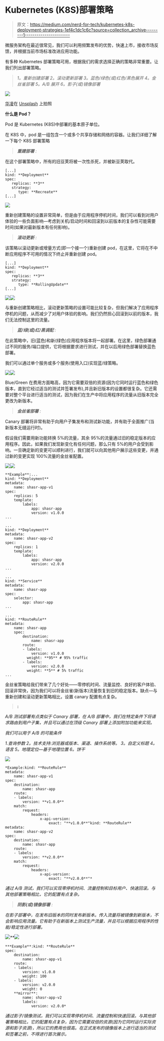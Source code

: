 # Kubernetes (K8S)部署策略

> 原文：<https://medium.com/nerd-for-tech/kubernetes-k8s-deployment-strategies-1ef4c1dc1c6c?source=collection_archive---------1----------------------->

微服务架构在最近很常见，我们可以利用频繁发布的优势，快速上市，接收市场反馈，并根据当前市场标准改进应用功能。

有多种 Kubernetes 部署策略可用，根据我们的需求选择正确的策略非常重要。让我们列出部署策略。

> *1。重新创建部署
> 2。滚动更新部署
> 3。蓝色/绿色(或)红色/黑色展开
> 4。金丝雀部署
> 5。A/B 展开
> 6。影子(或)镜像部署*

![](img/79fb0879bd055d1c0ab8f562cc993990.png)

[华凌](https://unsplash.com/@linghua?utm_source=medium&utm_medium=referral)在 [Unsplash](https://unsplash.com?utm_source=medium&utm_medium=referral) 上拍照

**什么是 Pod？**

Pod 是 Kubernetes (K8S)中部署的基本原子单位。

在 K8S 中，pod 是一组包含一个或多个共享存储和网络的容器。让我们详细了解一下每个 K8S 部署策略

> ***重建部署*** *:*

在这个部署策略中，所有的旧豆荚将被一次性杀死，并被新豆荚取代。

```
[...]
kind: **Deployment**
spec:
   replicas: **3**
   strategy:
      type: **Recreate**
[...]
```

![](img/bc31237867b7a10fa44185db1f19adbb.png)

重新创建策略的设置非常简单，但是由于应用程序停机时间，我们可以看到对用户体验的一些负面影响—考虑到关机/启动时间和回滚到以前版本的复杂性可能需要时间(如果对最新版本有任何影响)。

> ***滚动更新*** *:*

该策略以滚动更新或增量方式(即一个接一个)重新创建 pod，在这里，它将在不中断应用程序不可用的情况下终止并重新创建 pod。

```
[...]
kind: **Deployment**
spec:
   replicas: **3**
   strategy:
      type: **RollingUpdate**
[...]
```

![](img/c8d93bf566370dbcf10aad18698609eb.png)![](img/3fbc0233603b99560d42f73d3001d41c.png)

与重新创建策略相比，滚动更新策略的设置可能比较复杂，但我们解决了应用程序停机的问题，从而减少了对用户体验的影响。我们仍然担心回滚到以前的版本，我们无法控制这里的流量。

> ***蓝/绿(或)红/黑调配*** *:*

在此策略中，旧(蓝色)和新(绿色)应用程序版本将一起部署。在这里，绿色部署通过不同的服务/端口提供，它将根据要求进行测试，并在以后用绿色部署替换蓝色部署。

我们可以通过单个服务或多个服务(使用入口)实现蓝/绿策略。

![](img/a8ca1be2c4f50dd6d591394a8a115e11.png)![](img/89bb1953681f109c1fb5c05cc067ebaa.png)

Blue/Green 在费用方面略高，因为它需要双倍的资源(因为它同时运行蓝色和绿色版本，直到它经过适当的测试并签署发布),并且新旧版本的设置都很复杂。它还需要对整个平台进行适当的测试，因为我们在生产中将应用程序的流量从旧版本完全更改为新版本。

> ***金丝雀部署*** *:*

Canary 部署将非常有助于向用户子集发布和测试新功能，并有助于全面推广(当新版本无缝运行时)。

假设我们需要用新功能转换 5%的流量，其余 95%的流量通过旧的稳定版本的应用程序。因此，如果我们发现新变化有任何问题，那么只有 5%的用户会受到影响。一旦确定新的变更可以顺利进行，我们就可以向其他用户展示这些变更，并通过新的变更实现 100%流量的金丝雀配置。

![](img/dbc2ac78ce8f37b794796ddeb09c6d0c.png)![](img/51ae178920fdf46f0a933a43bbd03cc3.png)

```
**Example**:...
kind: **Deployment**
metadata:
    name: shasr-app-v1
spec:
    replicas: 5
    template:
        labels:
            app: shasr-app
            version: v1.0.0
...

...
kind: **Deployment**
metadata:
    name: shasr-app-v2
spec:
    replicas: 1
    template:
        labels:
            app: shasr-app
            version: v2.0.0
...

...
kind: **Service**
metadata:
    name: shasr-app
spec:
    selector:
        app: shasr-app
...

...
kind: **RouteRule**
metadata:
    name: shasr-app
    spec:
        destination:
            name: shasr-app
        route:
        - labels:
            version: v1.0.0
          weight: **95** # 95% traffic
        - labels:
            version: v2.0.0
          weight: **5** # 5% traffic
...
```

金丝雀策略给我们带来了几个好处——零停机时间、流量监控、良好的客户体验、回滚非常快，因为我们可以将金丝雀(新版本)流量恢复到旧的稳定版本。缺点—与重新创建和滚动更新策略相比，设置 canary 配置有点复杂。

> **:**

*A/B 测试部署有点类似于 Canary 部署，在 A/B 部署中，我们在特定条件下将请求路由到用户子集，并且可以通过在顶级 Canary 部署上添加附加功能来实现。*

*我们可以用于 A/B 的可能条件*

*1.查询参数
2。技术支持:浏览器或版本、渠道、操作系统等。
3。自定义标题
4。语言 5。地理定位—基于地理位置
6。饼干*

*![](img/17a455eb335f9f62965aceba01e82162.png)*

```
*Example:kind: **RouteRule**
metadata:
    name: shasr-app-v1
spec:
    destination:
        name: shasr-app
    route:
    - labels:
        version: **v1.0.0**
    match:
        request:
            headers:
                x-api-version:
                    exact: "**v1.0.0**"kind: **RouteRule**
metadata:
    name: shasr-app-v2
spec:
    destination:
        name: shasr-app
    route:
    - labels:
        version: **v2.0.0**
    match:
        request:
            headers:
                x-api-version:
                    exact: "**v2.0.0**"*
```

*通过 A/B 测试，我们可以实现零停机时间、流量控制和目标用户、快速回滚。与其他部署策略相比，它的配置有点复杂。*

> ****阴影(或)镜像部署*** *:**

*在影子部署中，在发布旧版本的同时发布新版本。传入流量将被镜像到新版本，不会影响应用流量。它有助于在新版本上测试生产流量，并且可以根据应用程序的性能/稳定性进行部署。*

*![](img/a65139b1a4ab04ff041ae9cdb6ea1616.png)**![](img/8d746b9b1c803ff0f9fd220dd7eb8026.png)*

```
***Example**:kind: **RouteRule**
spec:
    destination:
        name: shasr-app-v1
    route:
    - labels:
        version: v1.0.0
        weight: 100
    - labels:
        version: v2.0.0
        weight: 0
    **mirror**:
        name: shasr-app-v2
        labels:
            version: v2.0.0*
```

*通过影子/镜像测试，我们可以实现零停机时间、流量控制和快速回滚。与其他部署策略相比，它的配置有点复杂，因为它需要双倍的资源(因为它同时运行实际资源和影子资源)，所以它的费用也很高。在正式发布的镜像版本上进行适当的测试和签署之前，不得进行首次展示。*
